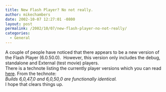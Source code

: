 ```yaml
---
title: New Flash Player? No not really.
author: mikechambers
date: 2002-10-07 12:27:01 -0800
layout: post
permalink: /2002/10/07/new-flash-player-no-not-really/
categories:
  - General
---
```



A couple of people have noticed that there appears to be a new version of the Flash Player (6.0.50.0).&nbsp; However, this version only includes the debug, standalone and External (test movie) players.  
There is a technote listing the currently player versions which you can read [here][1]. From the technote:  
*Builds 6,0,47,0 and 6,0,50,0 are functionally identical.*  
I hope that clears things up.

 [1]: http://www.macromedia.com/support/flash/releasenotes/mx/fp6_update_r50.html